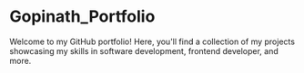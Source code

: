 # Gopinath_Portfolio
Welcome to my GitHub portfolio! Here, you'll find a collection of my projects showcasing my skills in software development, frontend developer, and more.
